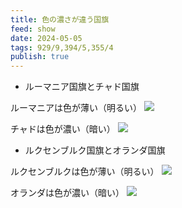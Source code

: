 ```yaml
---
title: 色の濃さが違う国旗
feed: show
date: 2024-05-05
tags: 929/9,394/5,355/4
publish: true
---
```

- ルーマニア国旗とチャド国旗

ルーマニアは色が薄い（明るい）
![](https://upload.wikimedia.org/wikipedia/commons/thumb/7/73/Flag_of_Romania.svg/260px-Flag_of_Romania.svg.png)

チャドは色が濃い（暗い）
![](https://upload.wikimedia.org/wikipedia/commons/thumb/4/4b/Flag_of_Chad.svg/260px-Flag_of_Chad.svg.png)


- ルクセンブルク国旗とオランダ国旗

ルクセンブルクは色が薄い（明るい）
![](https://upload.wikimedia.org/wikipedia/commons/thumb/d/da/Flag_of_Luxembourg.svg/260px-Flag_of_Luxembourg.svg.png)

オランダは色が濃い（暗い）
![](https://upload.wikimedia.org/wikipedia/commons/thumb/2/20/Flag_of_the_Netherlands.svg/260px-Flag_of_the_Netherlands.svg.png)

